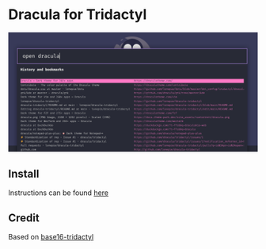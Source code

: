 # Dracula for Tridactyl

![Screenshot](./screenshot.png)

## Install
Instructions can be found [here](./INSTALL.md)

## Credit
Based on [base16-tridactyl](https://github.com/bezmi/base16-tridactyl)
